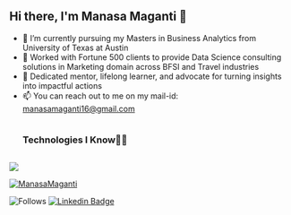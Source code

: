 ## Hi there, I'm Manasa Maganti 👋

- 🔭 I’m currently pursuing my Masters in Business Analytics from University of Texas at Austin
- 🚀 Worked with Fortune 500 clients to provide Data Science consulting solutions in Marketing domain across BFSI and Travel industries 
- 🌱 Dedicated mentor, lifelong learner, and advocate for turning insights into impactful actions
- 📫 You can reach out to me on my mail-id: manasamaganti16@gmail.com


<div id="user-content-toc">
  <ul align="left">
    <summary><h3 style="display: inline-block">Technologies I Know👩‍💻</h3></summary>
  </ul>
</div>
<!--tech stack icons-->
<p align="left">
  <a href="https://skillicons.dev">
    <img src="https://skillicons.dev/icons?i=r,mysql,py,pytorch,tensorflow,github,aws,gcp,vscode,photoshop,matlab,anaconda,&perline=14" />
  </a>
</p>

[![ManasaMaganti](https://github-readme-stats.vercel.app/api/top-langs/?username=ManasaMaganti&layout=compact)](https://www.github.com/ManasaMaganti)

![Follows](https://img.shields.io/github/followers/ManasaMaganti?style=social)
[![Linkedin Badge](https://img.shields.io/badge/-LinkedIn-blue?style=flat-square&logo=Linkedin&logoColor=white&link=https://www.linkedin.com/in/manasa-maganti/)](https://www.linkedin.com/in/manasa-maganti/)
